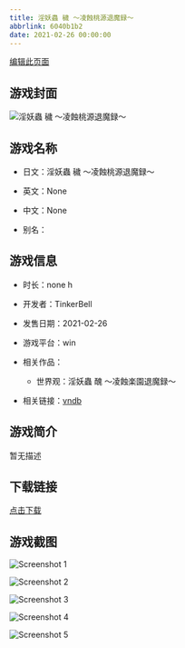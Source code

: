 ```yaml
---
title: 淫妖蟲 穢 ～凌蝕桃源退魔録～
abbrlink: 6040b1b2
date: 2021-02-26 00:00:00
---
```

[编辑此页面](https://github.com/ACG-3/ADV3-source/blob/main/source/_posts/games/%E6%B7%AB%E5%A6%96%E8%9F%B2%20%E7%A9%A2%20%EF%BD%9E%E5%87%8C%E8%9D%95%E6%A1%83%E6%BA%90%E9%80%80%E9%AD%94%E9%8C%B2%EF%BD%9E.md)

## 游戏封面

![淫妖蟲 穢 ～凌蝕桃源退魔録～](https%3A//pan.timero.xyz/onedrive/img_lib_001/%E6%B7%AB%E5%A6%96%E8%9F%B2%20%E7%A9%A2%20%EF%BD%9E%E5%87%8C%E8%9D%95%E6%A1%83%E6%BA%90%E9%80%80%E9%AD%94%E9%8C%B2%EF%BD%9E_cover.avif)


## 游戏名称

- 日文：淫妖蟲 穢 ～凌蝕桃源退魔録～
- 英文：None
- 中文：None

- 别名：


## 游戏信息

- 时长：none h
- 开发者：TinkerBell
- 发售日期：2021-02-26
- 游戏平台：win
- 相关作品：
   - 世界观：淫妖蟲 醜 ～凌蝕楽園退魔録～

- 相关链接：[vndb](https://vndb.org/v29780)


## 游戏简介

暂无描述


## 下载链接

[点击下载](https://pan.timero.xyz/onedrive/adv_lib_001/%E6%B7%AB%E5%A6%96%E8%9F%B2%20%E7%A9%A2%20%EF%BD%9E%E5%87%8C%E8%9D%95%E6%A1%83%E6%BA%90%E9%80%80%E9%AD%94%E9%8C%B2%EF%BD%9E)


## 游戏截图


![Screenshot 1](https%3A//pan.timero.xyz/onedrive/img_lib_001/%E6%B7%AB%E5%A6%96%E8%9F%B2%20%E7%A9%A2%20%EF%BD%9E%E5%87%8C%E8%9D%95%E6%A1%83%E6%BA%90%E9%80%80%E9%AD%94%E9%8C%B2%EF%BD%9E_Screenshot_1.avif)

![Screenshot 2](https%3A//pan.timero.xyz/onedrive/img_lib_001/%E6%B7%AB%E5%A6%96%E8%9F%B2%20%E7%A9%A2%20%EF%BD%9E%E5%87%8C%E8%9D%95%E6%A1%83%E6%BA%90%E9%80%80%E9%AD%94%E9%8C%B2%EF%BD%9E_Screenshot_2.avif)

![Screenshot 3](https%3A//pan.timero.xyz/onedrive/img_lib_001/%E6%B7%AB%E5%A6%96%E8%9F%B2%20%E7%A9%A2%20%EF%BD%9E%E5%87%8C%E8%9D%95%E6%A1%83%E6%BA%90%E9%80%80%E9%AD%94%E9%8C%B2%EF%BD%9E_Screenshot_3.avif)

![Screenshot 4](https%3A//pan.timero.xyz/onedrive/img_lib_001/%E6%B7%AB%E5%A6%96%E8%9F%B2%20%E7%A9%A2%20%EF%BD%9E%E5%87%8C%E8%9D%95%E6%A1%83%E6%BA%90%E9%80%80%E9%AD%94%E9%8C%B2%EF%BD%9E_Screenshot_4.avif)

![Screenshot 5](https%3A//pan.timero.xyz/onedrive/img_lib_001/%E6%B7%AB%E5%A6%96%E8%9F%B2%20%E7%A9%A2%20%EF%BD%9E%E5%87%8C%E8%9D%95%E6%A1%83%E6%BA%90%E9%80%80%E9%AD%94%E9%8C%B2%EF%BD%9E_Screenshot_5.avif)


